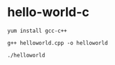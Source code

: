 # hello-world-c


```
yum install gcc-c++
```

```
g++ helloworld.cpp -o helloworld

./helloworld

```
